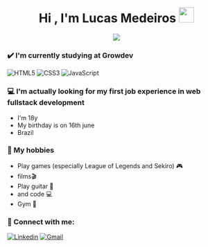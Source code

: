<h1 align="center">Hi , I'm Lucas Medeiros <img src="https://media.giphy.com/media/hvRJCLFzcasrR4ia7z/giphy.gif" width="35"></h1>
<p align="center">
  <a href="https://github.com/DenverCoder1/readme-typing-svg"><img src="https://readme-typing-svg.herokuapp.com?lines=Full-stack+Web+Developer;Competitive+Programmer;Always%20learning%20new%20things&center=true&width=500&height=50"></a>
</p>

### ✔️ I'm currently studying at Growdev
![HTML5](https://img.shields.io/badge/html5%20-%23E34F26.svg?&style=for-the-badge&logo=html5&logoColor=white)
![CSS3](https://img.shields.io/badge/css3%20-%231572B6.svg?&style=for-the-badge&logo=css3&logoColor=white)
![JavaScript](https://img.shields.io/badge/JavaScript-F7DF1E?style=for-the-badge&logo=javascript&logoColor=black)

### 💻 I'm actually looking for my first job experience in web fullstack development
- I'm 18y
- My birthday is on 16th june
- Brazil
### 💭 My hobbies
- Play games (especially League of Legends and Sekiro) 🎮
- films🎬
- Play guitar 🎸
- and code 💻
- Gym 💪

### 🤝 Connect with me:

[![Linkedin](https://img.shields.io/badge/-LinkedIn-blue?style=flat&logo=Linkedin&logoColor=white)](https://www.linkedin.com/in/lucas-medeiros-2b77591ab/)
[![Gmail](https://img.shields.io/badge/-Gmail-c14438?style=flat&logo=Gmail&logoColor=white)](mailto:mlucas4330@gmail.com)
